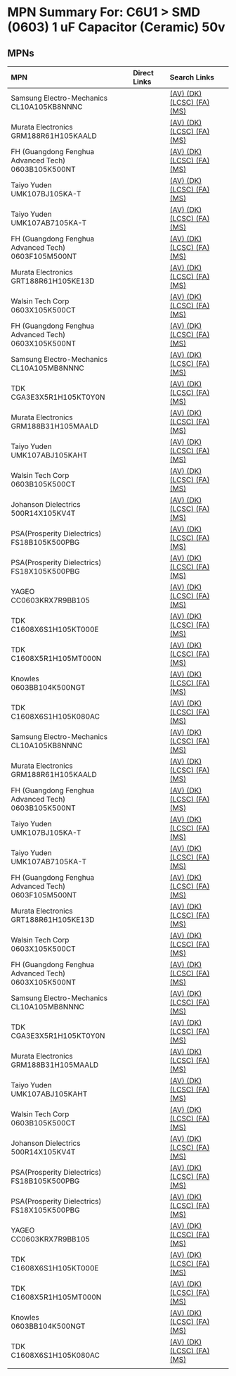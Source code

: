 



# MPN Summary For: C6U1 > SMD (0603) 1 uF Capacitor (Ceramic) 50v

## MPNs
  

|MPN|Direct Links|Search Links|
| :--- | :--- | :--- |
|Samsung Electro-Mechanics<br>CL10A105KB8NNNC||[(AV) ](https://www.avnet.com/shop/us/search/CL10A105KB8NNNC)[(DK) ](https://www.digikey.co.uk/en/products/result?s=CL10A105KB8NNNC)[(LCSC) ](https://www.lcsc.com/search?q=CL10A105KB8NNNC)[(FA) ](https://uk.farnell.com/search?st=CL10A105KB8NNNC)[(MS) ](https://www.mouser.com/c/?q=CL10A105KB8NNNC)|
|Murata Electronics<br>GRM188R61H105KAALD||[(AV) ](https://www.avnet.com/shop/us/search/GRM188R61H105KAALD)[(DK) ](https://www.digikey.co.uk/en/products/result?s=GRM188R61H105KAALD)[(LCSC) ](https://www.lcsc.com/search?q=GRM188R61H105KAALD)[(FA) ](https://uk.farnell.com/search?st=GRM188R61H105KAALD)[(MS) ](https://www.mouser.com/c/?q=GRM188R61H105KAALD)|
|FH (Guangdong Fenghua Advanced Tech)<br>0603B105K500NT||[(AV) ](https://www.avnet.com/shop/us/search/0603B105K500NT)[(DK) ](https://www.digikey.co.uk/en/products/result?s=0603B105K500NT)[(LCSC) ](https://www.lcsc.com/search?q=0603B105K500NT)[(FA) ](https://uk.farnell.com/search?st=0603B105K500NT)[(MS) ](https://www.mouser.com/c/?q=0603B105K500NT)|
|Taiyo Yuden<br>UMK107BJ105KA-T||[(AV) ](https://www.avnet.com/shop/us/search/UMK107BJ105KA-T)[(DK) ](https://www.digikey.co.uk/en/products/result?s=UMK107BJ105KA-T)[(LCSC) ](https://www.lcsc.com/search?q=UMK107BJ105KA-T)[(FA) ](https://uk.farnell.com/search?st=UMK107BJ105KA-T)[(MS) ](https://www.mouser.com/c/?q=UMK107BJ105KA-T)|
|Taiyo Yuden<br>UMK107AB7105KA-T||[(AV) ](https://www.avnet.com/shop/us/search/UMK107AB7105KA-T)[(DK) ](https://www.digikey.co.uk/en/products/result?s=UMK107AB7105KA-T)[(LCSC) ](https://www.lcsc.com/search?q=UMK107AB7105KA-T)[(FA) ](https://uk.farnell.com/search?st=UMK107AB7105KA-T)[(MS) ](https://www.mouser.com/c/?q=UMK107AB7105KA-T)|
|FH (Guangdong Fenghua Advanced Tech)<br>0603F105M500NT||[(AV) ](https://www.avnet.com/shop/us/search/0603F105M500NT)[(DK) ](https://www.digikey.co.uk/en/products/result?s=0603F105M500NT)[(LCSC) ](https://www.lcsc.com/search?q=0603F105M500NT)[(FA) ](https://uk.farnell.com/search?st=0603F105M500NT)[(MS) ](https://www.mouser.com/c/?q=0603F105M500NT)|
|Murata Electronics<br>GRT188R61H105KE13D||[(AV) ](https://www.avnet.com/shop/us/search/GRT188R61H105KE13D)[(DK) ](https://www.digikey.co.uk/en/products/result?s=GRT188R61H105KE13D)[(LCSC) ](https://www.lcsc.com/search?q=GRT188R61H105KE13D)[(FA) ](https://uk.farnell.com/search?st=GRT188R61H105KE13D)[(MS) ](https://www.mouser.com/c/?q=GRT188R61H105KE13D)|
|Walsin Tech Corp<br>0603X105K500CT||[(AV) ](https://www.avnet.com/shop/us/search/0603X105K500CT)[(DK) ](https://www.digikey.co.uk/en/products/result?s=0603X105K500CT)[(LCSC) ](https://www.lcsc.com/search?q=0603X105K500CT)[(FA) ](https://uk.farnell.com/search?st=0603X105K500CT)[(MS) ](https://www.mouser.com/c/?q=0603X105K500CT)|
|FH (Guangdong Fenghua Advanced Tech)<br>0603X105K500NT||[(AV) ](https://www.avnet.com/shop/us/search/0603X105K500NT)[(DK) ](https://www.digikey.co.uk/en/products/result?s=0603X105K500NT)[(LCSC) ](https://www.lcsc.com/search?q=0603X105K500NT)[(FA) ](https://uk.farnell.com/search?st=0603X105K500NT)[(MS) ](https://www.mouser.com/c/?q=0603X105K500NT)|
|Samsung Electro-Mechanics<br>CL10A105MB8NNNC||[(AV) ](https://www.avnet.com/shop/us/search/CL10A105MB8NNNC)[(DK) ](https://www.digikey.co.uk/en/products/result?s=CL10A105MB8NNNC)[(LCSC) ](https://www.lcsc.com/search?q=CL10A105MB8NNNC)[(FA) ](https://uk.farnell.com/search?st=CL10A105MB8NNNC)[(MS) ](https://www.mouser.com/c/?q=CL10A105MB8NNNC)|
|TDK<br>CGA3E3X5R1H105KT0Y0N||[(AV) ](https://www.avnet.com/shop/us/search/CGA3E3X5R1H105KT0Y0N)[(DK) ](https://www.digikey.co.uk/en/products/result?s=CGA3E3X5R1H105KT0Y0N)[(LCSC) ](https://www.lcsc.com/search?q=CGA3E3X5R1H105KT0Y0N)[(FA) ](https://uk.farnell.com/search?st=CGA3E3X5R1H105KT0Y0N)[(MS) ](https://www.mouser.com/c/?q=CGA3E3X5R1H105KT0Y0N)|
|Murata Electronics<br>GRM188B31H105MAALD||[(AV) ](https://www.avnet.com/shop/us/search/GRM188B31H105MAALD)[(DK) ](https://www.digikey.co.uk/en/products/result?s=GRM188B31H105MAALD)[(LCSC) ](https://www.lcsc.com/search?q=GRM188B31H105MAALD)[(FA) ](https://uk.farnell.com/search?st=GRM188B31H105MAALD)[(MS) ](https://www.mouser.com/c/?q=GRM188B31H105MAALD)|
|Taiyo Yuden<br>UMK107ABJ105KAHT||[(AV) ](https://www.avnet.com/shop/us/search/UMK107ABJ105KAHT)[(DK) ](https://www.digikey.co.uk/en/products/result?s=UMK107ABJ105KAHT)[(LCSC) ](https://www.lcsc.com/search?q=UMK107ABJ105KAHT)[(FA) ](https://uk.farnell.com/search?st=UMK107ABJ105KAHT)[(MS) ](https://www.mouser.com/c/?q=UMK107ABJ105KAHT)|
|Walsin Tech Corp<br>0603B105K500CT||[(AV) ](https://www.avnet.com/shop/us/search/0603B105K500CT)[(DK) ](https://www.digikey.co.uk/en/products/result?s=0603B105K500CT)[(LCSC) ](https://www.lcsc.com/search?q=0603B105K500CT)[(FA) ](https://uk.farnell.com/search?st=0603B105K500CT)[(MS) ](https://www.mouser.com/c/?q=0603B105K500CT)|
|Johanson Dielectrics<br>500R14X105KV4T||[(AV) ](https://www.avnet.com/shop/us/search/500R14X105KV4T)[(DK) ](https://www.digikey.co.uk/en/products/result?s=500R14X105KV4T)[(LCSC) ](https://www.lcsc.com/search?q=500R14X105KV4T)[(FA) ](https://uk.farnell.com/search?st=500R14X105KV4T)[(MS) ](https://www.mouser.com/c/?q=500R14X105KV4T)|
|PSA(Prosperity Dielectrics)<br>FS18B105K500PBG||[(AV) ](https://www.avnet.com/shop/us/search/FS18B105K500PBG)[(DK) ](https://www.digikey.co.uk/en/products/result?s=FS18B105K500PBG)[(LCSC) ](https://www.lcsc.com/search?q=FS18B105K500PBG)[(FA) ](https://uk.farnell.com/search?st=FS18B105K500PBG)[(MS) ](https://www.mouser.com/c/?q=FS18B105K500PBG)|
|PSA(Prosperity Dielectrics)<br>FS18X105K500PBG||[(AV) ](https://www.avnet.com/shop/us/search/FS18X105K500PBG)[(DK) ](https://www.digikey.co.uk/en/products/result?s=FS18X105K500PBG)[(LCSC) ](https://www.lcsc.com/search?q=FS18X105K500PBG)[(FA) ](https://uk.farnell.com/search?st=FS18X105K500PBG)[(MS) ](https://www.mouser.com/c/?q=FS18X105K500PBG)|
|YAGEO<br>CC0603KRX7R9BB105||[(AV) ](https://www.avnet.com/shop/us/search/CC0603KRX7R9BB105)[(DK) ](https://www.digikey.co.uk/en/products/result?s=CC0603KRX7R9BB105)[(LCSC) ](https://www.lcsc.com/search?q=CC0603KRX7R9BB105)[(FA) ](https://uk.farnell.com/search?st=CC0603KRX7R9BB105)[(MS) ](https://www.mouser.com/c/?q=CC0603KRX7R9BB105)|
|TDK<br>C1608X6S1H105KT000E||[(AV) ](https://www.avnet.com/shop/us/search/C1608X6S1H105KT000E)[(DK) ](https://www.digikey.co.uk/en/products/result?s=C1608X6S1H105KT000E)[(LCSC) ](https://www.lcsc.com/search?q=C1608X6S1H105KT000E)[(FA) ](https://uk.farnell.com/search?st=C1608X6S1H105KT000E)[(MS) ](https://www.mouser.com/c/?q=C1608X6S1H105KT000E)|
|TDK<br>C1608X5R1H105MT000N||[(AV) ](https://www.avnet.com/shop/us/search/C1608X5R1H105MT000N)[(DK) ](https://www.digikey.co.uk/en/products/result?s=C1608X5R1H105MT000N)[(LCSC) ](https://www.lcsc.com/search?q=C1608X5R1H105MT000N)[(FA) ](https://uk.farnell.com/search?st=C1608X5R1H105MT000N)[(MS) ](https://www.mouser.com/c/?q=C1608X5R1H105MT000N)|
|Knowles<br>0603BB104K500NGT||[(AV) ](https://www.avnet.com/shop/us/search/0603BB104K500NGT)[(DK) ](https://www.digikey.co.uk/en/products/result?s=0603BB104K500NGT)[(LCSC) ](https://www.lcsc.com/search?q=0603BB104K500NGT)[(FA) ](https://uk.farnell.com/search?st=0603BB104K500NGT)[(MS) ](https://www.mouser.com/c/?q=0603BB104K500NGT)|
|TDK<br>C1608X6S1H105K080AC||[(AV) ](https://www.avnet.com/shop/us/search/C1608X6S1H105K080AC)[(DK) ](https://www.digikey.co.uk/en/products/result?s=C1608X6S1H105K080AC)[(LCSC) ](https://www.lcsc.com/search?q=C1608X6S1H105K080AC)[(FA) ](https://uk.farnell.com/search?st=C1608X6S1H105K080AC)[(MS) ](https://www.mouser.com/c/?q=C1608X6S1H105K080AC)|
|Samsung Electro-Mechanics<br>CL10A105KB8NNNC||[(AV) ](https://www.avnet.com/shop/us/search/CL10A105KB8NNNC)[(DK) ](https://www.digikey.co.uk/en/products/result?s=CL10A105KB8NNNC)[(LCSC) ](https://www.lcsc.com/search?q=CL10A105KB8NNNC)[(FA) ](https://uk.farnell.com/search?st=CL10A105KB8NNNC)[(MS) ](https://www.mouser.com/c/?q=CL10A105KB8NNNC)|
|Murata Electronics<br>GRM188R61H105KAALD||[(AV) ](https://www.avnet.com/shop/us/search/GRM188R61H105KAALD)[(DK) ](https://www.digikey.co.uk/en/products/result?s=GRM188R61H105KAALD)[(LCSC) ](https://www.lcsc.com/search?q=GRM188R61H105KAALD)[(FA) ](https://uk.farnell.com/search?st=GRM188R61H105KAALD)[(MS) ](https://www.mouser.com/c/?q=GRM188R61H105KAALD)|
|FH (Guangdong Fenghua Advanced Tech)<br>0603B105K500NT||[(AV) ](https://www.avnet.com/shop/us/search/0603B105K500NT)[(DK) ](https://www.digikey.co.uk/en/products/result?s=0603B105K500NT)[(LCSC) ](https://www.lcsc.com/search?q=0603B105K500NT)[(FA) ](https://uk.farnell.com/search?st=0603B105K500NT)[(MS) ](https://www.mouser.com/c/?q=0603B105K500NT)|
|Taiyo Yuden<br>UMK107BJ105KA-T||[(AV) ](https://www.avnet.com/shop/us/search/UMK107BJ105KA-T)[(DK) ](https://www.digikey.co.uk/en/products/result?s=UMK107BJ105KA-T)[(LCSC) ](https://www.lcsc.com/search?q=UMK107BJ105KA-T)[(FA) ](https://uk.farnell.com/search?st=UMK107BJ105KA-T)[(MS) ](https://www.mouser.com/c/?q=UMK107BJ105KA-T)|
|Taiyo Yuden<br>UMK107AB7105KA-T||[(AV) ](https://www.avnet.com/shop/us/search/UMK107AB7105KA-T)[(DK) ](https://www.digikey.co.uk/en/products/result?s=UMK107AB7105KA-T)[(LCSC) ](https://www.lcsc.com/search?q=UMK107AB7105KA-T)[(FA) ](https://uk.farnell.com/search?st=UMK107AB7105KA-T)[(MS) ](https://www.mouser.com/c/?q=UMK107AB7105KA-T)|
|FH (Guangdong Fenghua Advanced Tech)<br>0603F105M500NT||[(AV) ](https://www.avnet.com/shop/us/search/0603F105M500NT)[(DK) ](https://www.digikey.co.uk/en/products/result?s=0603F105M500NT)[(LCSC) ](https://www.lcsc.com/search?q=0603F105M500NT)[(FA) ](https://uk.farnell.com/search?st=0603F105M500NT)[(MS) ](https://www.mouser.com/c/?q=0603F105M500NT)|
|Murata Electronics<br>GRT188R61H105KE13D||[(AV) ](https://www.avnet.com/shop/us/search/GRT188R61H105KE13D)[(DK) ](https://www.digikey.co.uk/en/products/result?s=GRT188R61H105KE13D)[(LCSC) ](https://www.lcsc.com/search?q=GRT188R61H105KE13D)[(FA) ](https://uk.farnell.com/search?st=GRT188R61H105KE13D)[(MS) ](https://www.mouser.com/c/?q=GRT188R61H105KE13D)|
|Walsin Tech Corp<br>0603X105K500CT||[(AV) ](https://www.avnet.com/shop/us/search/0603X105K500CT)[(DK) ](https://www.digikey.co.uk/en/products/result?s=0603X105K500CT)[(LCSC) ](https://www.lcsc.com/search?q=0603X105K500CT)[(FA) ](https://uk.farnell.com/search?st=0603X105K500CT)[(MS) ](https://www.mouser.com/c/?q=0603X105K500CT)|
|FH (Guangdong Fenghua Advanced Tech)<br>0603X105K500NT||[(AV) ](https://www.avnet.com/shop/us/search/0603X105K500NT)[(DK) ](https://www.digikey.co.uk/en/products/result?s=0603X105K500NT)[(LCSC) ](https://www.lcsc.com/search?q=0603X105K500NT)[(FA) ](https://uk.farnell.com/search?st=0603X105K500NT)[(MS) ](https://www.mouser.com/c/?q=0603X105K500NT)|
|Samsung Electro-Mechanics<br>CL10A105MB8NNNC||[(AV) ](https://www.avnet.com/shop/us/search/CL10A105MB8NNNC)[(DK) ](https://www.digikey.co.uk/en/products/result?s=CL10A105MB8NNNC)[(LCSC) ](https://www.lcsc.com/search?q=CL10A105MB8NNNC)[(FA) ](https://uk.farnell.com/search?st=CL10A105MB8NNNC)[(MS) ](https://www.mouser.com/c/?q=CL10A105MB8NNNC)|
|TDK<br>CGA3E3X5R1H105KT0Y0N||[(AV) ](https://www.avnet.com/shop/us/search/CGA3E3X5R1H105KT0Y0N)[(DK) ](https://www.digikey.co.uk/en/products/result?s=CGA3E3X5R1H105KT0Y0N)[(LCSC) ](https://www.lcsc.com/search?q=CGA3E3X5R1H105KT0Y0N)[(FA) ](https://uk.farnell.com/search?st=CGA3E3X5R1H105KT0Y0N)[(MS) ](https://www.mouser.com/c/?q=CGA3E3X5R1H105KT0Y0N)|
|Murata Electronics<br>GRM188B31H105MAALD||[(AV) ](https://www.avnet.com/shop/us/search/GRM188B31H105MAALD)[(DK) ](https://www.digikey.co.uk/en/products/result?s=GRM188B31H105MAALD)[(LCSC) ](https://www.lcsc.com/search?q=GRM188B31H105MAALD)[(FA) ](https://uk.farnell.com/search?st=GRM188B31H105MAALD)[(MS) ](https://www.mouser.com/c/?q=GRM188B31H105MAALD)|
|Taiyo Yuden<br>UMK107ABJ105KAHT||[(AV) ](https://www.avnet.com/shop/us/search/UMK107ABJ105KAHT)[(DK) ](https://www.digikey.co.uk/en/products/result?s=UMK107ABJ105KAHT)[(LCSC) ](https://www.lcsc.com/search?q=UMK107ABJ105KAHT)[(FA) ](https://uk.farnell.com/search?st=UMK107ABJ105KAHT)[(MS) ](https://www.mouser.com/c/?q=UMK107ABJ105KAHT)|
|Walsin Tech Corp<br>0603B105K500CT||[(AV) ](https://www.avnet.com/shop/us/search/0603B105K500CT)[(DK) ](https://www.digikey.co.uk/en/products/result?s=0603B105K500CT)[(LCSC) ](https://www.lcsc.com/search?q=0603B105K500CT)[(FA) ](https://uk.farnell.com/search?st=0603B105K500CT)[(MS) ](https://www.mouser.com/c/?q=0603B105K500CT)|
|Johanson Dielectrics<br>500R14X105KV4T||[(AV) ](https://www.avnet.com/shop/us/search/500R14X105KV4T)[(DK) ](https://www.digikey.co.uk/en/products/result?s=500R14X105KV4T)[(LCSC) ](https://www.lcsc.com/search?q=500R14X105KV4T)[(FA) ](https://uk.farnell.com/search?st=500R14X105KV4T)[(MS) ](https://www.mouser.com/c/?q=500R14X105KV4T)|
|PSA(Prosperity Dielectrics)<br>FS18B105K500PBG||[(AV) ](https://www.avnet.com/shop/us/search/FS18B105K500PBG)[(DK) ](https://www.digikey.co.uk/en/products/result?s=FS18B105K500PBG)[(LCSC) ](https://www.lcsc.com/search?q=FS18B105K500PBG)[(FA) ](https://uk.farnell.com/search?st=FS18B105K500PBG)[(MS) ](https://www.mouser.com/c/?q=FS18B105K500PBG)|
|PSA(Prosperity Dielectrics)<br>FS18X105K500PBG||[(AV) ](https://www.avnet.com/shop/us/search/FS18X105K500PBG)[(DK) ](https://www.digikey.co.uk/en/products/result?s=FS18X105K500PBG)[(LCSC) ](https://www.lcsc.com/search?q=FS18X105K500PBG)[(FA) ](https://uk.farnell.com/search?st=FS18X105K500PBG)[(MS) ](https://www.mouser.com/c/?q=FS18X105K500PBG)|
|YAGEO<br>CC0603KRX7R9BB105||[(AV) ](https://www.avnet.com/shop/us/search/CC0603KRX7R9BB105)[(DK) ](https://www.digikey.co.uk/en/products/result?s=CC0603KRX7R9BB105)[(LCSC) ](https://www.lcsc.com/search?q=CC0603KRX7R9BB105)[(FA) ](https://uk.farnell.com/search?st=CC0603KRX7R9BB105)[(MS) ](https://www.mouser.com/c/?q=CC0603KRX7R9BB105)|
|TDK<br>C1608X6S1H105KT000E||[(AV) ](https://www.avnet.com/shop/us/search/C1608X6S1H105KT000E)[(DK) ](https://www.digikey.co.uk/en/products/result?s=C1608X6S1H105KT000E)[(LCSC) ](https://www.lcsc.com/search?q=C1608X6S1H105KT000E)[(FA) ](https://uk.farnell.com/search?st=C1608X6S1H105KT000E)[(MS) ](https://www.mouser.com/c/?q=C1608X6S1H105KT000E)|
|TDK<br>C1608X5R1H105MT000N||[(AV) ](https://www.avnet.com/shop/us/search/C1608X5R1H105MT000N)[(DK) ](https://www.digikey.co.uk/en/products/result?s=C1608X5R1H105MT000N)[(LCSC) ](https://www.lcsc.com/search?q=C1608X5R1H105MT000N)[(FA) ](https://uk.farnell.com/search?st=C1608X5R1H105MT000N)[(MS) ](https://www.mouser.com/c/?q=C1608X5R1H105MT000N)|
|Knowles<br>0603BB104K500NGT||[(AV) ](https://www.avnet.com/shop/us/search/0603BB104K500NGT)[(DK) ](https://www.digikey.co.uk/en/products/result?s=0603BB104K500NGT)[(LCSC) ](https://www.lcsc.com/search?q=0603BB104K500NGT)[(FA) ](https://uk.farnell.com/search?st=0603BB104K500NGT)[(MS) ](https://www.mouser.com/c/?q=0603BB104K500NGT)|
|TDK<br>C1608X6S1H105K080AC||[(AV) ](https://www.avnet.com/shop/us/search/C1608X6S1H105K080AC)[(DK) ](https://www.digikey.co.uk/en/products/result?s=C1608X6S1H105K080AC)[(LCSC) ](https://www.lcsc.com/search?q=C1608X6S1H105K080AC)[(FA) ](https://uk.farnell.com/search?st=C1608X6S1H105K080AC)[(MS) ](https://www.mouser.com/c/?q=C1608X6S1H105K080AC)|
||||
